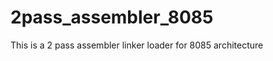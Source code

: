 2pass_assembler_8085
====================

This is a 2 pass assembler linker loader for 8085 architecture
